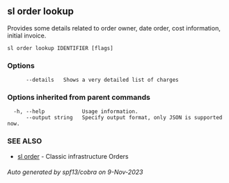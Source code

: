 ## sl order lookup

Provides some details related to order owner, date order, cost information, initial invoice.

```
sl order lookup IDENTIFIER [flags]
```

### Options

```
      --details   Shows a very detailed list of charges
```

### Options inherited from parent commands

```
  -h, --help            Usage information.
      --output string   Specify output format, only JSON is supported now.
```

### SEE ALSO

* [sl order](sl_order.md)	 - Classic infrastructure Orders

###### Auto generated by spf13/cobra on 9-Nov-2023
